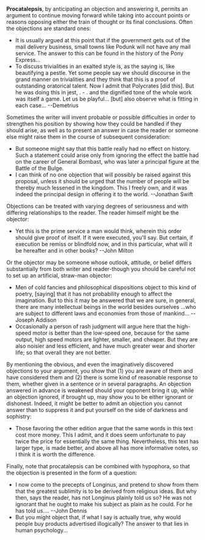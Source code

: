 **Procatalepsis**, by anticipating an objection and answering it, permits an argument to continue moving forward while taking into account points or reasons opposing either the train of thought or its final conclusions. Often the objections are standard ones:

 - It is usually argued at this point that if the government gets out of the mail delivery business, small towns like Podunk will not have any mail service. The answer to this can be found in the history of the Pony Express...
 - To discuss trivialities in an exalted style is, as the saying is, like beautifying a pestle. Yet some people say we should discourse in the grand manner on trivialities and they think that this is a proof of outstanding oratorical talent. Now I admit that Polycrates [did this]. But he was doing this in jest, . - . and the dignified tone of the whole work was itself a game. Let us be playful... [but] also observe what is fitting in each case... --Demetrius

Sometimes the writer will invent probable or possible difficulties in order to strengthen his position by showing how they could be handled if they should arise, as well as to present an answer in case the reader or someone else might raise them in the course of subsequent consideration:

 - But someone might say that this battle really had no effect on history. Such a statement could arise only from ignoring the effect the battle had on the career of General Bombast, who was later a principal figure at the Battle of the Bulge.
 - I can think of no one objection that will possibly be raised against this proposal, unless it should be urged that the number of people will be thereby much lessened in the kingdom. This I freely own, and it was indeed the principal design in offering it to the world. --Jonathan Swift

Objections can be treated with varying degrees of seriousness and with differing relationships to the reader. The reader himself might be the objector:

 - Yet this is the prime service a man would think, wherein this order should give proof of itself. If it were executed, you'll say. But certain, if execution be remiss or blindfold now, and in this particular, what will it be hereafter and in other books? --John Milton

Or the objector may be someone whose outlook, attitude, or belief differs substantially from both writer and reader-though you should be careful not to set up an artificial, straw-man objector:

 - Men of cold fancies and philosophical dispositions object to this kind of poetry, [saying] that it has not probability enough to affect the imagination. But to this it may be answered that we are sure, in general, there are many intellectual beings in the world besides ourselves ...who are subject to different laws and economies from those of mankind... --Joseph Addison
 - Occasionally a person of rash judgment will argue here that the high-speed motor is better than the low-speed one, because for the same output, high speed motors are lighter, smaller, and cheaper. But they are also noisier and less efficient, and have much greater wear and shorter life; so that overall they are not better.

By mentioning the obvious, and even the imaginatively discovered objections to your argument, you show that (1) you are aware of them and have considered them and (2) there is some kind of reasonable response to them, whether given in a sentence or in several paragraphs. An objection answered in advance is weakened should your opponent bring it up, while an objection ignored, if brought up, may show you to be either ignorant or dishonest. Indeed, it might be better to admit an objection you cannot answer than to suppress it and put yourself on the side of darkness and sophistry:

 - Those favoring the other edition argue that the same words in this text cost more money. This I admit, and it does seem unfortunate to pay twice the price for essentially the same thing. Nevertheless, this text has larger type, is made better, and above all has more informative notes, so I think it is worth the difference.

Finally, note that procatalepsis can be combined with hypophora, so that the objection is presented in the form of a question:

 - I now come to the precepts of Longinus, and pretend to show from them that the greatest sublimity is to be derived from religious ideas. But why then, says the reader, has not Longinus plainly told us so? He was not ignorant that he ought to make his subject as plain as he could. For he has told us.... --John Dennis
 - But you might object that, if what I say is actually true, why would people buy products advertised illogically? The answer to that lies in human psychology...